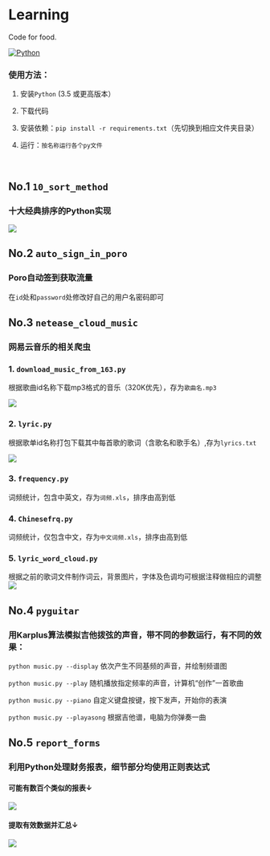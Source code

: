 # Learning
Code for food.

[![Python](https://img.shields.io/badge/Python-3.5%2B-blue.svg)](https://www.python.org)

### 使用方法：

1. 安装`Python` (3.5 或更高版本）

2. 下载代码

3. 安装依赖：`pip install -r requirements.txt`（先切换到相应文件夹目录）

4. 运行：`按名称运行各个py文件`
<br>

## No.1 `10_sort_method`
### 十大经典排序的Python实现
![](https://i.imgur.com/7Oh1lj3.png)


## No.2 `auto_sign_in_poro`
### Poro自动签到获取流量

在`id`处和`password`处修改好自己的用户名密码即可


## No.3 `netease_cloud_music`
### 网易云音乐的相关爬虫

### 1. `download_music_from_163.py` 
根据歌曲id名称下载mp3格式的音乐（320K优先），存为`歌曲名.mp3`

![](https://i.imgur.com/YBF9TTF.png)

### 2. `lyric.py`
根据歌单id名称打包下载其中每首歌的歌词（含歌名和歌手名）,存为`lyrics.txt`

![](https://i.imgur.com/Ibc4BNY.png)

### 3. `frequency.py`
词频统计，包含中英文，存为`词频.xls`，排序由高到低

### 4. `Chinesefrq.py`
词频统计，仅包含中文，存为`中文词频.xls`，排序由高到低

### 5. `lyric_word_cloud.py`
根据之前的歌词文件制作词云，背景图片，字体及色调均可根据注释做相应的调整
![](https://i.imgur.com/XcLSQ33.png)

## No.4 `pyguitar`
### 用Karplus算法模拟吉他拨弦的声音，带不同的参数运行，有不同的效果：

`python music.py --display`    	依次产生不同基频的声音，并绘制频谱图

`python music.py --play`  		随机播放指定频率的声音，计算机“创作”一首歌曲

`python music.py --piano` 		自定义键盘按键，按下发声，开始你的表演

`python music.py --playasong` 	根据吉他谱，电脑为你弹奏一曲

## No.5 `report_forms`
### 利用Python处理财务报表，细节部分均使用正则表达式

#### 可能有数百个类似的报表↓

![](https://i.imgur.com/dQw5W9o.png)

#### 提取有效数据并汇总↓

![](https://i.imgur.com/Nb41Uql.png)
